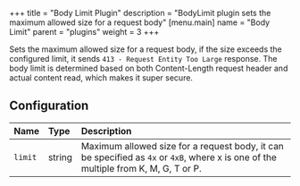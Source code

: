 +++
title = "Body Limit Plugin"
description = "BodyLimit plugin sets the maximum allowed size for a request body"
[menu.main]
  name = "Body Limit"
  parent = "plugins"
  weight = 3
+++

Sets the maximum allowed size for a request body, if the size exceeds the configured
limit, it sends `413 - Request Entity Too Large` response. The body limit is determined
based on both Content-Length request header and actual content read, which makes
it super secure.

## Configuration

Name | Type | Description
:--- | :--- | :----------
`limit` | string | Maximum allowed size for a request body, it can be specified as `4x` or `4xB`, where x is one of the multiple from K, M, G, T or P.
